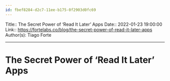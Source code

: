 ```yaml
---
id: fbef8284-d2c7-11ee-b175-0f2903d0fc69
---
```


Title:: The Secret Power of ‘Read It Later’ Apps
Date:: 2022-01-23 19:00:00
Link:: https://fortelabs.co/blog/the-secret-power-of-read-it-later-apps
Author(s): Tiago Forte

---

# The Secret Power of ‘Read It Later’ Apps

